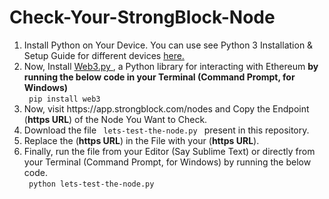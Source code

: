 # Check-Your-StrongBlock-Node
<ol>
  <li> Install Python on Your Device. You can use see Python 3 Installation & Setup Guide for different devices <a href="https://realpython.com/installing-python/">here.</a></li>
  <li> Now, Install <a href="https://web3py.readthedocs.io/en/stable/index.html"> Web3.py </a>, a Python library for interacting with Ethereum <b>by running the below code in your Terminal (Command Prompt, for Windows)</b> <br>
    <code> pip install web3 </code></li>
  <li> Now, visit https://app.strongblock.com/nodes and Copy the Endpoint (<b>https URL</b>) of the Node You Want to Check. </li>
  <li> Download the file <code> lets-test-the-node.py </code> present in this repository. </li>
  <li> Replace the (<b>https URL</b>) in the File with your (<b>https URL</b>). </li>
  <li> Finally, run the file from your Editor (Say Sublime Text) or directly from your Terminal (Command Prompt, for Windows) by running the below code. <br>
    <code> python lets-test-the-node.py </code> 

